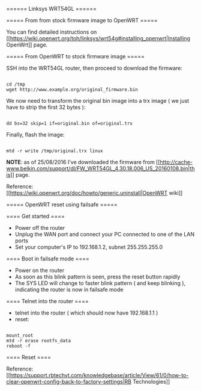 ====== Linksys WRT54GL ======

===== From from stock firmware image to OpenWRT =====

You can find detailed instructions on [[https://wiki.openwrt.org/toh/linksys/wrt54g#installing_openwrt|Installing OpenWrt]] page.

===== From OpenWRT to stock firmware image =====

SSH into the WRT54GL router, then proceed to download the firmware:

<code>
cd /tmp
wget http://www.example.org/original_firmware.bin
</code>

We now need to transform the original bin image into a trx image ( we just have 
to strip the first 32 bytes ):

<code>
dd bs=32 skip=1 if=original.bin of=original.trx
</code>

Finally, flash the image:

<code>
mtd -r write /tmp/original.trx linux
</code>


**NOTE**: as of 25/08/2016 I've downloaded the firmware from [[http://cache-www.belkin.com/support/dl/FW_WRT54GL_4.30.18.006_US_20160108.bin|this]] page.

Reference: [[https://wiki.openwrt.org/doc/howto/generic.uninstall|OpenWRT wiki]]

===== OpenWRT reset using failsafe =====

==== Get started ====

* Power off the router
* Unplug the WAN port and connect your PC connected to one of the LAN ports
* Set your computer's IP to 192.168.1.2, subnet 255.255.255.0

==== Boot in failsafe mode ====

* Power on the router
* As soon as this blink pattern is seen, press the reset button rapidly
* The SYS LED will change to faster blink pattern ( and keep blinking ), indicating the router is now in failsafe mode

==== Telnet into the router ====

* telnet into the router ( which should now have 192.168.1.1 )
* reset:

<code>
mount_root
mtd -r erase rootfs_data
reboot -f
</code>



==== Reset ====



Reference: [[https://support.rbtechvt.com/knowledgebase/article/View/61/0/how-to-clear-openwrt-config-back-to-factory-settings|RB Technologies]]